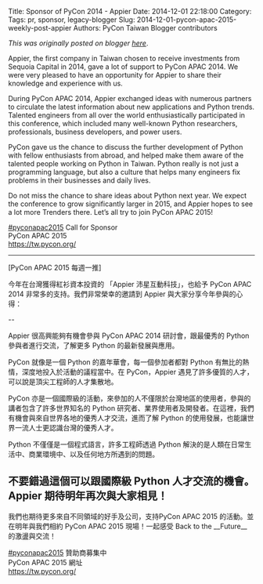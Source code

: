 Title: Sponsor of PyCon 2014 - Appier
Date: 2014-12-01 22:18:00
Category:
Tags: pr, sponsor, legacy-blogger
Slug: 2014-12-01-pycon-apac-2015-weekly-post-appier
Authors: PyCon Taiwan Blogger contributors

*This was originally posted on blogger [here](https://pycontw.blogspot.com/2014/12/pycon-apac-2015-weekly-post-appier.html)*.

<!--more-->

Appier, the first company in Taiwan chosen to receive investments from Sequoia Capital in 2014, gave a lot of support to PyCon APAC 2014. We were very pleased to have an opportunity for Appier to share their knowledge and experience with us.  


During PyCon APAC 2014, Appier exchanged ideas with numerous partners to circulate the latest information about new applications and Python trends. Talented engineers from all over the world enthusiastically participated in this conference, which included many well-known Python researchers, professionals, business developers, and power users.  

PyCon gave us the chance to discuss the further development of Python with fellow enthusiasts from abroad, and helped make them aware of the talented people working on Python in Taiwan. Python really is not just a programming language, but also a culture that helps many engineers fix problems in their businesses and daily lives.  

Do not miss the chance to share ideas about Python next year. We expect the conference to grow significantly larger in 2015, and Appier hopes to see a lot more Trenders there. Let’s all try to join PyCon APAC 2015!  

[#pyconapac2015](https://www.facebook.com/hashtag/pyconapac2015) Call for Sponsor  
PyCon APAC 2015  
<https://tw.pycon.org/>  



---------------------------------------------------------------------------------  



[PyCon APAC 2015 每週一推]  

今年在台灣獲得紅衫資本投資的 「Appier 沛星互動科技」，也給予 PyCon APAC 2014 非常多的支持。我們非常榮幸的邀請到 Appier 與大家分享今年參與的心得：  



--  

Appier 很高興能夠有機會參與 PyCon APAC 2014 研討會，跟最優秀的 Python 參與者進行交流，了解更多 Python 的最新發展與應用。  


PyCon 就像是一個 Python 的嘉年華會，每一個參加者都對 Python 有無比的熱情，深度地投入於活動的議程當中。在 PyCon，Appier 遇見了許多優質的人才，可以說是頂尖工程師的人才集散地。  

PyCon 亦是一個國際級的活動，來參加的人不僅限於台灣地區的使用者，參與的講者包含了許多世界知名的 Python 研究者、業界使用者及開發者。在這裡，我們有機會與來自世界各地的優秀人才交流，進而了解 Python 的使用發展，也能讓世界一流人士更認識台灣的優秀人才。  

Python 不僅僅是一個程式語言，許多工程師透過 Python 解決的是人類在日常生活中、商業環境中、以及任何地方所遇到的問題。  

不要錯過這個可以跟國際級 Python 人才交流的機會。Appier 期待明年再次與大家相見！  
---  

我們也期待更多來自不同領域的好手及公司，支持PyCon APAC 2015 的活動。並在明年與我們相約 PyCon APAC 2015 現場！一起感受 Back to the \_\_Future\_\_ 的激盪與交流！  

[#pyconapac2015](https://www.facebook.com/hashtag/pyconapac2015) 贊助商募集中  
PyCon APAC 2015 網址  
<https://tw.pycon.org/>
